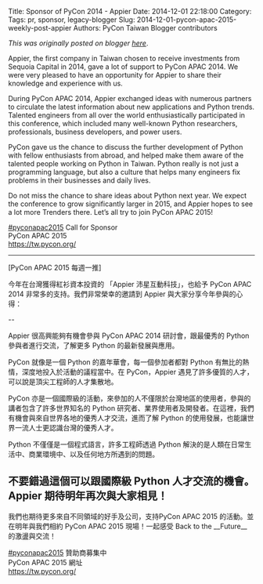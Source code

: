 Title: Sponsor of PyCon 2014 - Appier
Date: 2014-12-01 22:18:00
Category:
Tags: pr, sponsor, legacy-blogger
Slug: 2014-12-01-pycon-apac-2015-weekly-post-appier
Authors: PyCon Taiwan Blogger contributors

*This was originally posted on blogger [here](https://pycontw.blogspot.com/2014/12/pycon-apac-2015-weekly-post-appier.html)*.

<!--more-->

Appier, the first company in Taiwan chosen to receive investments from Sequoia Capital in 2014, gave a lot of support to PyCon APAC 2014. We were very pleased to have an opportunity for Appier to share their knowledge and experience with us.  


During PyCon APAC 2014, Appier exchanged ideas with numerous partners to circulate the latest information about new applications and Python trends. Talented engineers from all over the world enthusiastically participated in this conference, which included many well-known Python researchers, professionals, business developers, and power users.  

PyCon gave us the chance to discuss the further development of Python with fellow enthusiasts from abroad, and helped make them aware of the talented people working on Python in Taiwan. Python really is not just a programming language, but also a culture that helps many engineers fix problems in their businesses and daily lives.  

Do not miss the chance to share ideas about Python next year. We expect the conference to grow significantly larger in 2015, and Appier hopes to see a lot more Trenders there. Let’s all try to join PyCon APAC 2015!  

[#pyconapac2015](https://www.facebook.com/hashtag/pyconapac2015) Call for Sponsor  
PyCon APAC 2015  
<https://tw.pycon.org/>  



---------------------------------------------------------------------------------  



[PyCon APAC 2015 每週一推]  

今年在台灣獲得紅衫資本投資的 「Appier 沛星互動科技」，也給予 PyCon APAC 2014 非常多的支持。我們非常榮幸的邀請到 Appier 與大家分享今年參與的心得：  



--  

Appier 很高興能夠有機會參與 PyCon APAC 2014 研討會，跟最優秀的 Python 參與者進行交流，了解更多 Python 的最新發展與應用。  


PyCon 就像是一個 Python 的嘉年華會，每一個參加者都對 Python 有無比的熱情，深度地投入於活動的議程當中。在 PyCon，Appier 遇見了許多優質的人才，可以說是頂尖工程師的人才集散地。  

PyCon 亦是一個國際級的活動，來參加的人不僅限於台灣地區的使用者，參與的講者包含了許多世界知名的 Python 研究者、業界使用者及開發者。在這裡，我們有機會與來自世界各地的優秀人才交流，進而了解 Python 的使用發展，也能讓世界一流人士更認識台灣的優秀人才。  

Python 不僅僅是一個程式語言，許多工程師透過 Python 解決的是人類在日常生活中、商業環境中、以及任何地方所遇到的問題。  

不要錯過這個可以跟國際級 Python 人才交流的機會。Appier 期待明年再次與大家相見！  
---  

我們也期待更多來自不同領域的好手及公司，支持PyCon APAC 2015 的活動。並在明年與我們相約 PyCon APAC 2015 現場！一起感受 Back to the \_\_Future\_\_ 的激盪與交流！  

[#pyconapac2015](https://www.facebook.com/hashtag/pyconapac2015) 贊助商募集中  
PyCon APAC 2015 網址  
<https://tw.pycon.org/>
